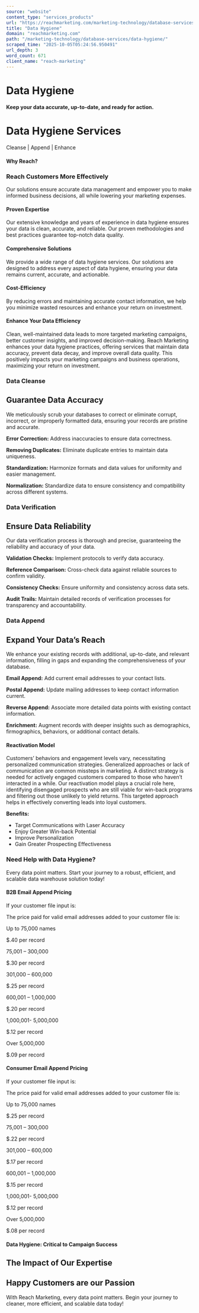 ```yaml
---
source: "website"
content_type: "services_products"
url: "https://reachmarketing.com/marketing-technology/database-services/data-hygiene/"
title: "Data Hygiene"
domain: "reachmarketing.com"
path: "/marketing-technology/database-services/data-hygiene/"
scraped_time: "2025-10-05T05:24:56.950491"
url_depth: 3
word_count: 671
client_name: "reach-marketing"
---
```


# Data Hygiene

#### Keep your data accurate, up-to-date, and ready for action.

# Data Hygiene Services

Cleanse | Append | Enhance

#### Why Reach?

### Reach Customers More Effectively

Our solutions ensure accurate data management and empower you to make informed business decisions, all while lowering your marketing expenses.

#### **Proven Expertise**

Our extensive knowledge and years of experience in data hygiene ensures your data is clean, accurate, and reliable. Our proven methodologies and best practices guarantee top-notch data quality.

#### **Comprehensive Solutions**

We provide a wide range of data hygiene services. Our solutions are designed to address every aspect of data hygiene, ensuring your data remains current, accurate, and actionable.

#### **Cost-Efficiency**

By reducing errors and maintaining accurate contact information, we help you minimize wasted resources and enhance your return on investment.

#### Enhance Your Data Efficiency

Clean, well-maintained data leads to more targeted marketing campaigns, better customer insights, and improved decision-making. Reach Marketing enhances your data hygiene practices, offering services that maintain data accuracy, prevent data decay, and improve overall data quality. This positively impacts your marketing campaigns and business operations, maximizing your return on investment.

### Data Cleanse

## Guarantee Data Accuracy

We meticulously scrub your databases to correct or eliminate corrupt, incorrect, or improperly formatted data, ensuring your records are pristine and accurate.

**Error Correction:** Address inaccuracies to ensure data correctness.

**Removing Duplicates:** Eliminate duplicate entries to maintain data uniqueness.

**Standardization:** Harmonize formats and data values for uniformity and easier management.

**Normalization:** Standardize data to ensure consistency and compatibility across different systems.

### Data Verification

## Ensure Data Reliability

Our data verification process is thorough and precise, guaranteeing the reliability and accuracy of your data.

**Validation Checks:** Implement protocols to verify data accuracy.

**Reference Comparison:** Cross-check data against reliable sources to confirm validity.

**Consistency Checks:** Ensure uniformity and consistency across data sets.

**Audit Trails:** Maintain detailed records of verification processes for transparency and accountability.

### Data Append

## Expand Your Data’s Reach

We enhance your existing records with additional, up-to-date, and relevant information, filling in gaps and expanding the comprehensiveness of your database.

**Email Append:** Add current email addresses to your contact lists.

**Postal Append:** Update mailing addresses to keep contact information current.

**Reverse Append:** Associate more detailed data points with existing contact information.

**Enrichment:** Augment records with deeper insights such as demographics, firmographics, behaviors, or additional contact details.

#### ****Reactivation Model****

Customers’ behaviors and engagement levels vary, necessitating personalized communication strategies. Generalized approaches or lack of communication are common missteps in marketing. A distinct strategy is needed for actively engaged customers compared to those who haven’t interacted in a while. Our reactivation model plays a crucial role here, identifying disengaged prospects who are still viable for win-back programs and filtering out those unlikely to yield returns. This targeted approach helps in effectively converting leads into loyal customers.

**Benefits:**

*   Target Communications with Laser Accuracy
*   Enjoy Greater Win-back Potential
*   Improve Personalization
*   Gain Greater Prospecting Effectiveness

### Need Help with Data Hygiene?

Every data point matters. Start your journey to a robust, efficient, and scalable data warehouse solution today!

#### **B2B Email Append Pricing**

If your customer file input is:

The price paid for valid email addresses added to your customer file is:

Up to 75,000 names

$.40 per record

75,001 – 300,000

$.30 per record

301,000 – 600,000

$.25 per record

600,001 – 1,000,000

$.20 per record

1,000,001- 5,000,000

$.12 per record

Over 5,000,000

$.09 per record

#### **Consumer Email Append Pricing**

If your customer file input is:

The price paid for valid email addresses added to your customer file is:

Up to 75,000 names

$.25 per record

75,001 – 300,000

$.22 per record

301,000 – 600,000

$.17 per record

600,001 – 1,000,000

$.15 per record

1,000,001- 5,000,000

$.12 per record

Over 5,000,000

$.08 per record

#### Data Hygiene: Critical to Campaign Success

## The Impact of Our Expertise

## Happy Customers are our Passion

With Reach Marketing, every data point matters. Begin your journey to cleaner, more efficient, and scalable data today!